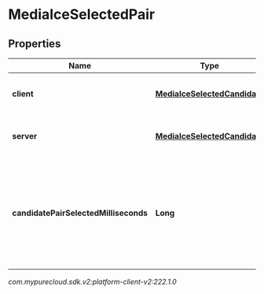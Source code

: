 # MediaIceSelectedPair


## Properties

| Name | Type | Description | Notes |
| ------------ | ------------- | ------------- | ------------- |
| **client** | [**MediaIceSelectedCandidate**](MediaIceSelectedCandidate) | The remote candidate that was chosen |  [optional] |
| **server** | [**MediaIceSelectedCandidate**](MediaIceSelectedCandidate) | The local candidate that was chosen |  [optional] |
| **candidatePairSelectedMilliseconds** | **Long** | Relative milliseconds since creation of endpoint when this ICE candidate pair has been selected |  [optional] |




_com.mypurecloud.sdk.v2:platform-client-v2:222.1.0_
